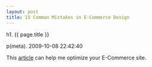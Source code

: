 ```yaml
---
layout: post
title: 15 Common Mistakes in E-Commerce Design
---
```


h1. {{ page.title }} 

p(meta). 2009-10-08 22:42:40

This <a href="http://www.smashingmagazine.com/2009/10/08/15-common-mistakes-in-e-commerce-design-and-how-to-avoid-them/">article</a> can help me optimize your E-Commerce site.